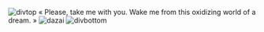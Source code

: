 ![divtop](https://github.com/user-attachments/assets/8626c0ba-807f-4972-b6c7-0e1e6701e402)
 «  Please, take me with you. Wake me from this oxidizing world of a dream.  »
![ dazai](https://github.com/user-attachments/assets/f3952fa5-7242-474a-9444-557a37c0fa95)
![divbottom](https://github.com/user-attachments/assets/3befb144-8505-478d-9b09-dab4b62aad0d)

